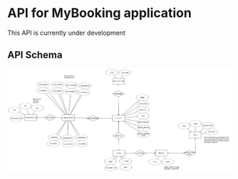 # API for MyBooking application

This API is currently under development


## API Schema

![ERD](docs/DB_ERD.png)
